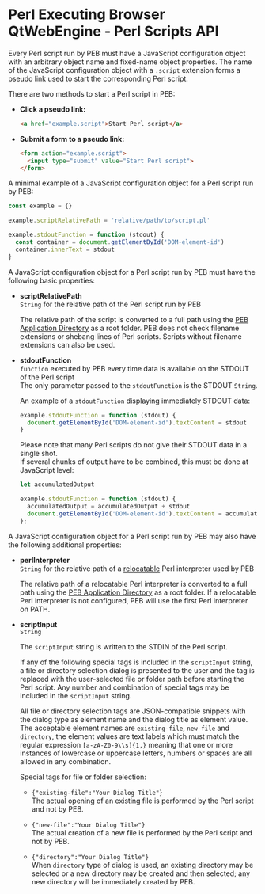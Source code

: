 # Perl Executing Browser QtWebEngine - Perl Scripts API

Every Perl script run by PEB must have a JavaScript configuration object with an arbitrary object name and fixed-name object properties. The name of the JavaScript configuration object with a ``.script`` extension forms a pseudo link used to start the corresponding Perl script.  

There are two methods to start a Perl script in PEB:  

* **Click a pseudo link:**  
  ```html
  <a href="example.script">Start Perl script</a>
  ```

* **Submit a form to a pseudo link:**  

  ```html
  <form action="example.script">
    <input type="submit" value="Start Perl script">
  </form>
  ```

A minimal example of a JavaScript configuration object for a Perl script run by PEB:  

```javascript
const example = {}

example.scriptRelativePath = 'relative/path/to/script.pl'

example.stdoutFunction = function (stdout) {
  const container = document.getElementById('DOM-element-id')
  container.innerText = stdout
}
```

A JavaScript configuration object for a Perl script run by PEB must have the following basic properties:

* **scriptRelativePath**  
  ``String`` for the relative path of the Perl script run by PEB  

  The relative path of the script is converted to a full path using the [PEB Application Directory](./doc/application-directory.md) as a root folder. PEB does not check filename extensions or shebang lines of Perl scripts. Scripts without filename extensions can also be used.  

* **stdoutFunction**  
  ``function`` executed by PEB every time data is available on the STDOUT of the Perl script  
  The only parameter passed to the ``stdoutFunction`` is the STDOUT ``String``.  

  An example of a ``stdoutFunction`` displaying immediately STDOUT data:

  ```javascript
  example.stdoutFunction = function (stdout) {
    document.getElementById('DOM-element-id').textContent = stdout
  }
  ```

  Please note that many Perl scripts do not give their STDOUT data in a single shot.  
  If several chunks of output have to be combined, this must be done at JavaScript level:  

  ```javascript
  let accumulatedOutput

  example.stdoutFunction = function (stdout) {
    accumulatedOutput = accumulatedOutput + stdout
    document.getElementById('DOM-element-id').textContent = accumulatedOutput
  };
  ```

A JavaScript configuration object for a Perl script run by PEB may also have the following additional properties:

* **perlInterpreter**  
  ``String`` for the relative path of a [relocatable](https://github.com/skaji/relocatable-perl) Perl interpreter used by PEB  

  The relative path of a relocatable Perl interpreter is converted to a full path using the [PEB Application Directory](./doc/application-directory.md) as a root folder. If a relocatable Perl interpreter is not configured, PEB will use the first Perl interpreter on PATH.  

* **scriptInput**  
  ``String``  

  The ``scriptInput`` string is written to the STDIN of the Perl script.  

  If any of the following special tags is included in the ``scriptInput`` string, a file or directory selection dialog is presented to the user and the tag is replaced with the user-selected file or folder path before starting the Perl script. Any number and combination of special tags may be included in the ``scriptInput`` string.  

  All file or directory selection tags are JSON-compatible snippets with the dialog type as element name and the dialog title as element value. The acceptable element names are ``existing-file``, ``new-file`` and ``directory``, the element values are text labels which must match the regular expression ``[a-zA-Z0-9\\s]{1,}`` meaning that one or more instances of lowercase or uppercase letters, numbers or spaces are all allowed in any combination.  

  Special tags for file or folder selection:  

  * ``{"existing-file":"Your Dialog Title"}``  
  The actual opening of an existing file is performed by the Perl script and not by PEB.  

  * ``{"new-file":"Your Dialog Title"}``  
  The actual creation of a new file is performed by the Perl script and not by PEB.  

  * ``{"directory":"Your Dialog Title"}``  
  When ``directory`` type of dialog is used, an existing directory may be selected or a new directory may be created and then selected; any new directory will be immediately created by PEB.

